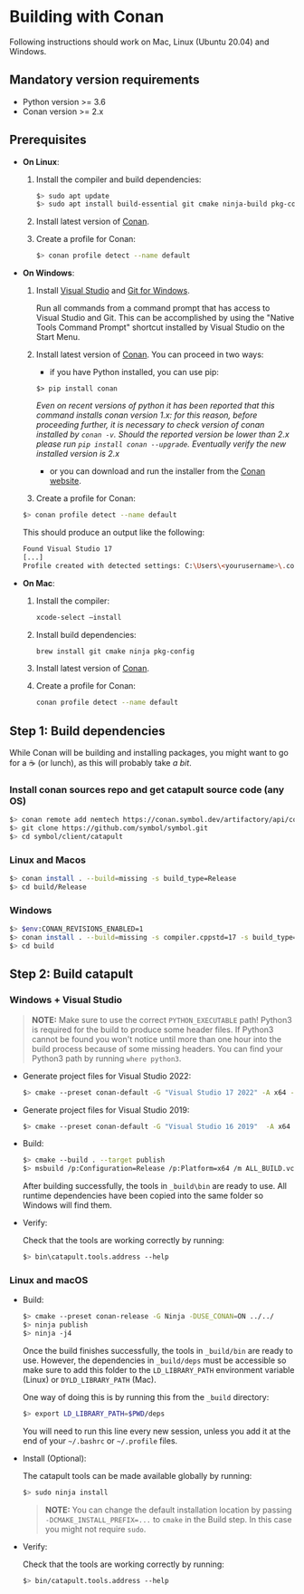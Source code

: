 # Building with Conan

Following instructions should work on Mac, Linux (Ubuntu 20.04) and Windows.

## Mandatory version requirements
- Python version >= 3.6
- Conan version >= 2.x

## Prerequisites

* **On Linux**:

  1. Install the compiler and build dependencies:

     ```sh
     $> sudo apt update
     $> sudo apt install build-essential git cmake ninja-build pkg-config
     ```

  2. Install latest version of [Conan](https://conan.io/downloads.html).

  3. Create a profile for Conan:

     ```sh
     $> conan profile detect --name default
     ```

* **On Windows**:

  1. Install [Visual Studio](https://visualstudio.microsoft.com/) and [Git for Windows](https://git-scm.com/download/win).

     Run all commands from a command prompt that has access to Visual Studio and Git. This can be accomplished by using the "Native Tools Command Prompt" shortcut installed by Visual Studio on the Start Menu.

  2. Install latest version of [Conan](https://conan.io/downloads.html). You can proceed in two ways:
  
        - if you have Python installed, you can use pip:
		
		```shell
        $> pip install conan
        ```
        _Even on recent versions of python it has been reported that this command installs conan version 1.x: for this reason, before proceeding further, it is necessary to check version of conan installed by `conan -v`. Should the reported version be lower than 2.x please run `pip install conan --upgrade`. Eventually verify the new installed version is 2.x_

        - or you can download and run the installer from the [Conan website](https://conan.io/downloads.html).

  3. Create a profile for Conan:

   ```sh
   $> conan profile detect --name default
   ```
   This should produce an output like the following:
   ```sh
   Found Visual Studio 17
   [...]
   Profile created with detected settings: C:\Users\<yourusername>\.conan\profiles\default
   ```

* **On Mac**:

  1. Install the compiler:

     ```sh
     xcode-select —install
     ```

  2. Install build dependencies:

     ```sh
     brew install git cmake ninja pkg-config
     ```

  3. Install latest version of [Conan](https://conan.io/downloads.html).

  4. Create a profile for Conan:

      ```sh
     conan profile detect --name default
      ```

## Step 1: Build dependencies

While Conan will be building and installing packages, you might want to go for a ☕ (or lunch),
as this will probably take *a bit*.

### Install conan sources repo and get catapult source code (any OS)
```sh
$> conan remote add nemtech https://conan.symbol.dev/artifactory/api/conan/catapult
$> git clone https://github.com/symbol/symbol.git
$> cd symbol/client/catapult
```

### Linux and Macos
```sh
$> conan install . --build=missing -s build_type=Release
$> cd build/Release
```

### Windows
```sh
$> $env:CONAN_REVISIONS_ENABLED=1
$> conan install . --build=missing -s compiler.cppstd=17 -s build_type=Release
$> cd build
```


## Step 2: Build catapult

### Windows + Visual Studio

> **NOTE:**
> Make sure to use the correct ``PYTHON_EXECUTABLE`` path! Python3 is required for the build to produce some header files. If Python3 cannot be found you won't notice until more than one hour into the build process because of some missing headers. You can find your Python3 path by running ``where python3``.

* Generate project files for Visual Studio 2022:

  ```sh
  $> cmake --preset conan-default -G "Visual Studio 17 2022" -A x64 -DUSE_CONAN=ON -DPYTHON_EXECUTABLE:FILEPATH=X:/python3x/python.exe ..
  ```

* Generate project files for Visual Studio 2019:

  ```sh
  $> cmake --preset conan-default -G "Visual Studio 16 2019"  -A x64 -DUSE_CONAN=ON -DPYTHON_EXECUTABLE:FILEPATH=X:/python3x/python.exe ..
  ```

* Build:

  ```sh
  $> cmake --build . --target publish
  $> msbuild /p:Configuration=Release /p:Platform=x64 /m ALL_BUILD.vcxproj
  ```

  After building successfully, the tools in ``_build\bin`` are ready to use. All runtime dependencies have been copied into the same folder so Windows will find them.

* Verify:

  Check that the tools are working correctly by running:

  ```sh
  $> bin\catapult.tools.address --help
  ```

### Linux and macOS

* Build:

  ```sh
  $> cmake --preset conan-release -G Ninja -DUSE_CONAN=ON ../../
  $> ninja publish
  $> ninja -j4
  ```

  Once the build finishes successfully, the tools in ``_build/bin`` are ready to use. However, the dependencies in ``_build/deps`` must be accessible so make sure to add this folder to the ``LD_LIBRARY_PATH`` environment variable (Linux) or ``DYLD_LIBRARY_PATH`` (Mac).

  One way of doing this is by running this from the ``_build`` directory:

  ```sh
  $> export LD_LIBRARY_PATH=$PWD/deps
  ```

  You will need to run this line every new session, unless you add it at the end of your ``~/.bashrc`` or ``~/.profile`` files.

* Install (Optional):

  The catapult tools can be made available globally by running:

  ```sh
  $> sudo ninja install
  ```

  > **NOTE:**
  > You can change the default installation location by passing ``-DCMAKE_INSTALL_PREFIX=...`` to ``cmake`` in the Build step. In this case you might not require ``sudo``.

* Verify:

  Check that the tools are working correctly by running:

  ```sh
  $> bin/catapult.tools.address --help
  ```
